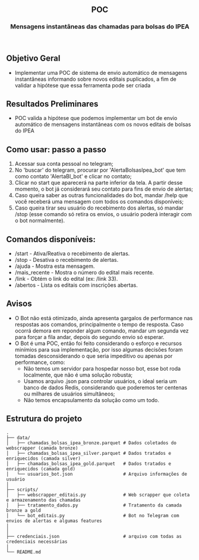 <p align="center">
  
  <h2 align="center">POC</h2>
  <h3 align="center">Mensagens instantâneas das chamadas para bolsas do IPEA</h3>
  
</p>

<br>

## Objetivo Geral
- Implementar uma POC de sistema de envio automático de mensagens instantâneas informando sobre novos editais puplicados, a fim de validar a hipótese que essa ferramenta pode ser criada


## Resultados Preliminares
- POC valida a hipótese que podemos implementar um bot de envio automático de mensagens instantâneas com os novos editais de bolsas do IPEA


## Como usar: passo a passo

1. Acessar sua conta pessoal no telegram;
2. No 'buscar' do telegram, procurar por 'AlertaBolsasIpea_bot' que tem como contato 'AlertaBI_bot' e clicar no contato;
3. Clicar no start que aparecerá na parte inferior da tela. A partir desse momento, o bot já considerará seu contato para fins de envio de alertas;
4. Caso queira saber as outras funcionalidades do bot, mandar /help que você receberá uma mensagem com todos os comandos disponíveis;
5. Caso queira tirar seu usuário do recebimento dos alertas, só mandar /stop (esse comando só retira os envios, o usuário poderá interagir com o bot normalmente).


## Comandos disponíveis:
- /start - Ativa/Reativa o recebimento de alertas.
- /stop - Desativa o recebimento de alertas.
- /ajuda - Mostra esta mensagem.
- /mais_recente - Mostra o número do edital mais recente.
- /link <numero> - Obtém o link do edital (ex: /link 33).
- /abertos - Lista os editais com inscrições abertas.

## Avisos

- O Bot não está otimizado, ainda apresenta gargalos de performance nas respostas aos comandos, principalmente o tempo de resposta. Caso ocorrá demora em reponder algum comando, mandar um segunda vez para forçar a fila andar, depois do segundo envio só esperar. 
- O Bot é uma POC, então foi feito considerando o esforço e recursos minímios para sua implementação, por isso algumas decisões foram tomadas desconsiderando o que seria impeditivo ou apenas por performance, como:
  - Não temos um servidor para hospedar nosso bot, esse bot roda localmente, que não é uma solução robusta;
  - Usamos arquivo .json para controlar usuários, o ideal seria um banco de dados Redis, considerando que poderemos ter centenas ou milhares de usuários simultâneos;
  - Não temos encapsulamento da solução como um todo.


## Estrutura do projeto

```plaintext
.
├── data/
│   ├── chamadas_bolsas_ipea_bronze.parquet # Dados coletados do webscrapper (camada bronze)
│   ├── chamadas_bolsas_ipea_silver.parquet # Dados tratados e enriquecidos (camada silver)
│   ├── chamadas_bolsas_ipea_gold.parquet   # Dados tratados e enriquecidos (camada gold)
│   └── usuarios_bot.json                   # Arquivo informações de usuário
│
├── scripts/                 
│   ├── webscrapper_editais.py              # Web scrapper que coleta e armazenamento das chamadas
│   ├── tratamento_dados.py                 # Tratamento da camada bronze a gold
│   └── bot_editais.py                      # Bot no Telegram com envios de alertas e algumas features
│
│
├── credenciais.json                        # arquivo com todas as credenciais necessárias 
│                                           
└── README.md             
```